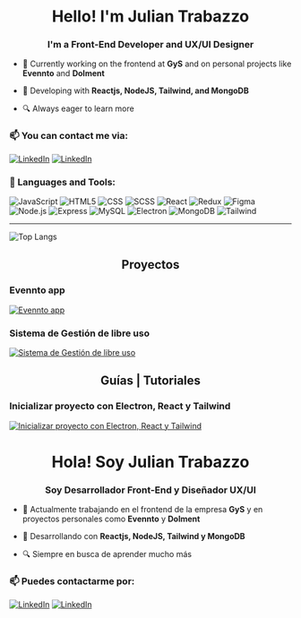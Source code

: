 <h1 align="center">Hello! I'm Julian Trabazzo</h1>
<h3 align="center">I'm a Front-End Developer and UX/UI Designer</h3>

- 🔭 Currently working on the frontend at **GyS** and on personal projects like **Evennto** and **Dolment**

- 🌱 Developing with **Reactjs, NodeJS, Tailwind, and MongoDB**

- 🔍 Always eager to learn more 

<h3 align="left">📫 You can contact me via:</h3>
<p align="left">
 <a href="https://linkedin.com/in/julian-trabazzo/"><img alt="LinkedIn" src="https://img.shields.io/badge/LinkedIn-JTP%20Dev-blue?style=flat-square&logo=linkedin"></a>
 <a href="https://drive.google.com/file/d/1fvlkXT-PBiMIaCCaJs0EbC_pMsRtPrMR/view?usp=sharing"><img alt="LinkedIn" src="https://img.shields.io/badge/Download%20CV-English-yellow?style=flat-square"></a>
</p>

<h3 align="left">🔧 Languages and Tools:</h3>

  ![JavaScript](https://img.shields.io/badge/-JavaScript-333333?style=for-the-badge&logo=javascript)
  ![HTML5](https://img.shields.io/badge/-HTML5-333333?style=for-the-badge&logo=HTML5)
  ![CSS](https://img.shields.io/badge/-CSS-333333?style=for-the-badge&logo=CSS3&logoColor=1572B6)
  ![SCSS](https://img.shields.io/badge/-SCSS-333333?style=for-the-badge&logo=SASS&logoColor=CE6B9E)
  ![React](https://img.shields.io/badge/-React-333333?style=for-the-badge&logo=react)
  ![Redux](https://img.shields.io/badge/-Redux-333333?style=for-the-badge&logo=redux)
  ![Figma](https://img.shields.io/badge/-Figma-333333?style=for-the-badge&logo=figma)
  <br/>
  ![Node.js](https://img.shields.io/badge/-Node.js-333333?style=for-the-badge&logo=node.js)
  ![Express](https://img.shields.io/badge/-Express-333333?style=for-the-badge&logo=express)
  ![MySQL](https://img.shields.io/badge/-MySQL-333333?style=for-the-badge&logo=mysql)
  ![Electron](https://img.shields.io/badge/-Electron-333333?style=for-the-badge&logo=electron)
  ![MongoDB](https://img.shields.io/badge/-MongoDB-333333?style=for-the-badge&logo=MongoDB)
  ![Tailwind](https://img.shields.io/badge/-Tailwind-333333?style=for-the-badge&logo=tailwindcss)

<hr/>
<p align="left">
  <img src="https://github-readme-stats.vercel.app/api/top-langs/?username=juliantpzzo&hide_progress=true" alt="Top Langs"/>
</p>

<div>
  <h2 align="center">Proyectos</h2>
 
 <h3>Evennto app</h3>
  <a href='https://github.com/JulianTPzzo/EvenntoAppLimited'>
      <img src="https://github-readme-stats.vercel.app/api/pin/?username=juliantpzzo&repo=EvenntoAppLimited" alt="Evennto app"/>
  </a>
  
  <h3>Sistema de Gestión de libre uso</h3>
    <a href='https://github.com/JulianTPzzo/Dolment-Sistema-Gestion'>
      <img src="https://github-readme-stats.vercel.app/api/pin/?username=juliantpzzo&repo=Dolment-Sistema-Gestion" alt="Sistema de Gestión de libre uso"/>
  </a>
</div>

<h2 align="center">Guías | Tutoriales</h2>
 <h3>Inicializar proyecto con Electron, React y Tailwind</h3>
 <a href='https://github.com/JulianTPzzo/Guia-Electron-React-Tailwind'>
   <img src="https://github-readme-stats.vercel.app/api/pin/?username=juliantpzzo&repo=Guia-Electron-React-Tailwind" alt="Inicializar proyecto con Electron, React y Tailwind"/>
 </a>

<h1 align="center">Hola! Soy Julian Trabazzo</h1>
<h3 align="center">Soy Desarrollador Front-End y Diseñador UX/UI</h3>

- 🔭 Actualmente trabajando en el frontend de la empresa **GyS** y en proyectos personales como **Evennto** y **Dolment**

- 🌱 Desarrollando con **Reactjs, NodeJS, Tailwind y MongoDB**

- 🔍 Siempre en busca de aprender mucho más 

<h3 align="left">📫 Puedes contactarme por:</h3>
<p align="left">
 <a href="https://linkedin.com/in/julian-trabazzo/"><img alt="LinkedIn" src="https://img.shields.io/badge/LinkedIn-JTP%20Dev-blue?style=flat-square&logo=linkedin"></a>
 <a href="https://drive.google.com/drive/folders/1FetYLxj75X1ISiL6G3TOa9acENytU5Hr?usp=drive_link"><img alt="LinkedIn" src="https://img.shields.io/badge/Descargar%20CV-Español-yellow?style=flat-square"></a>
</p>
